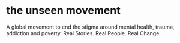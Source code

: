 # the unseen movement
A global movement to end the stigma around mental health, trauma, addiction and poverty. Real Stories. Real People. Real Change. 
